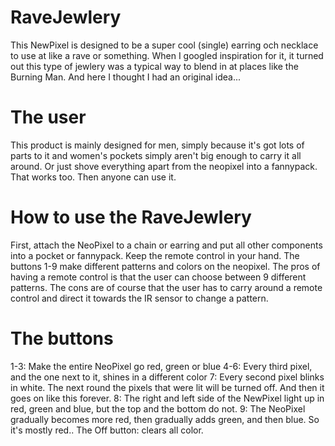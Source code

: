 # RaveJewlery
 
 This NewPixel is designed to be a super cool (single) earring och necklace to use at like a rave or something. When I googled inspiration for it, 
 it turned out this type of jewlery was a typical way to blend in at places like the Burning Man. And here I thought I had an original idea...
 
 # The user
 This product is mainly designed for men, simply because it's got lots of parts to it and women's pockets simply aren't big enough to carry it all around. 
 Or just shove everything apart from the neopixel into a fannypack. That works too. Then anyone can use it. 
 
 # How to use the RaveJewlery
 First, attach the NeoPixel to a chain or earring and put all other components into a pocket or fannypack. Keep the remote control in your hand. 
 The buttons 1-9 make different patterns and colors on the neopixel. The pros of having a remote control is that the user can choose between 9 different patterns. 
 The cons are of course that the user has to carry around a remote control and direct it towards the IR sensor to change a pattern. 
 
 # The buttons
 1-3: Make the entire NeoPixel go red, green or blue
 4-6: Every third pixel, and the one next to it, shines in a different color
 7: Every second pixel blinks in white. The next round the pixels that were lit will be turned off. And then it goes on like this forever.
 8: The right and left side of the NewPixel light up in red, green and blue, but the top and the bottom do not. 
 9: The NeoPixel gradually becomes more red, then gradually adds green, and then blue. So it's mostly red.. 
 The Off button: clears all color. 
